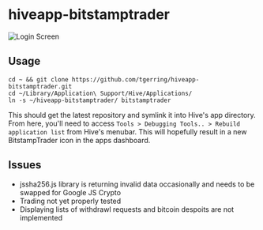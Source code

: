 # hiveapp-bitstamptrader

![Login Screen](http://i.imgur.com/CohMvII.png)

## Usage
```
cd ~ && git clone https://github.com/tgerring/hiveapp-bitstamptrader.git
cd ~/Library/Application\ Support/Hive/Applications/
ln -s ~/hiveapp-bitstamptrader/ bitstamptrader
```

This should get the latest repository and symlink it into Hive's app directory. From here, you'll need to access `Tools > Debugging Tools.. > Rebuild application list` from Hive's menubar. This will hopefully result in a new BitstampTrader icon in the apps dashboard.

## Issues
* jssha256.js library is returning invalid data occasionally and needs to be swapped for Google JS Crypto
* Trading not yet properly tested
* Displaying lists of withdrawl requests and bitcoin despoits are not implemented